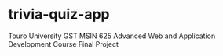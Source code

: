 # trivia-quiz-app
Touro University GST MSIN 625 Advanced Web and Application Development Course Final Project
